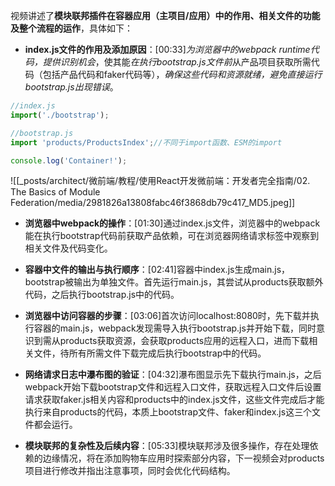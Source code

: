 

视频讲述了**模块联邦插件在容器应用（主项目/应用）中的作用、相关文件的功能及整个流程的运作**，具体如下：


- **index.js文件的作用及添加原因**：[00:33]*为浏览器中的webpack runtime代码，提供识别机会*，使其能*在执行bootstrap.js文件前*从产品项目获取所需代码（包括产品代码和faker代码等），*确保这些代码和资源就绪，避免直接运行bootstrap.js出现错误*。
```js
//index.js
import('./bootstrap');

//bootstrap.js
import 'products/ProductsIndex';//不同于import函数、ESM的import

console.log('Container!');
```
![[_posts/architect/微前端/教程/使用React开发微前端：开发者完全指南/02. The Basics of Module Federation/media/2981826a13808fabc46f3868db79c417_MD5.jpeg]]

- **浏览器中webpack的操作**：[01:30]通过index.js文件，浏览器中的webpack能在执行bootstrap代码前获取产品依赖，可在浏览器网络请求标签中观察到相关文件及代码变化。


- **容器中文件的输出与执行顺序**：[02:41]容器中index.js生成main.js，bootstrap被输出为单独文件。首先运行main.js，其尝试从products获取额外代码，之后执行bootstrap.js中的代码。
- **浏览器中访问容器的步骤**：[03:06]首次访问localhost:8080时，先下载并执行容器的main.js，webpack发现需导入执行bootstrap.js并开始下载，同时意识到需从products获取资源，会获取products应用的远程入口，进而下载相关文件，待所有所需文件下载完成后执行bootstrap中的代码。
- **网络请求日志中瀑布图的验证**：[04:32]瀑布图显示先下载执行main.js，之后webpack开始下载bootstrap文件和远程入口文件，获取远程入口文件后设置请求获取faker.js相关内容和products中的index.js文件，这些文件完成后才能执行来自products的代码，本质上bootstrap文件、faker和index.js这三个文件都会运行。
- **模块联邦的复杂性及后续内容**：[05:33]模块联邦涉及很多操作，存在处理依赖的边缘情况，将在添加购物车应用时探索部分内容，下一视频会对products项目进行修改并指出注意事项，同时会优化代码结构。